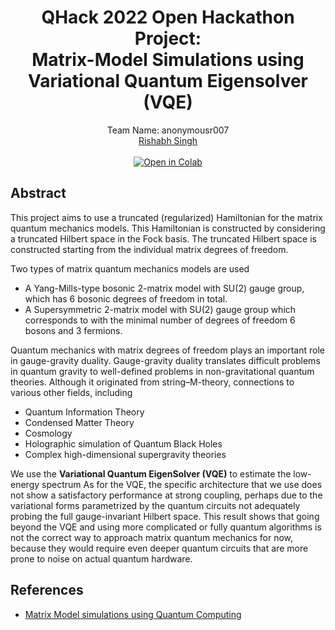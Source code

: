 <div align='center'>
  
# QHack 2022 Open Hackathon Project: <br>Matrix-Model Simulations using Variational Quantum Eigensolver (VQE)
Team Name: anonymousr007<br>
[Rishabh Singh](https://github.com/anonymousr007)<br>
  <br>
[![Open in Colab](https://colab.research.google.com/assets/colab-badge.svg)](https://colab.research.google.com/drive/1tjXwax5fCxvnixzICJNOAHQY87oZCN-3?usp=sharing)
</div>

## Abstract

This project aims to use a truncated (regularized) Hamiltonian for the matrix quantum mechanics models. This Hamiltonian is constructed by considering a truncated Hilbert space in the Fock basis. The truncated Hilbert space is constructed starting from the individual matrix degrees of freedom.

Two types of matrix quantum mechanics models are used

- A Yang-Mills-type bosonic 2-matrix model with SU(2) gauge group, which has 6 bosonic degrees of freedom in total.
- A Supersymmetric 2-matrix model with SU(2) gauge group which corresponds to with the minimal number of degrees of freedom 6 bosons and 3 fermions.

Quantum mechanics with matrix degrees of freedom plays an important role in gauge-gravity duality. Gauge-gravity duality translates difficult problems in quantum gravity to well-defined problems in non-gravitational quantum theories. Although it originated from string–M-theory, connections to various other fields, including 

- Quantum Information Theory
- Condensed Matter Theory
- Cosmology
- Holographic simulation of Quantum Black Holes
- Complex high-dimensional supergravity theories

We use the **Variational Quantum EigenSolver (VQE)** to estimate the low-energy spectrum As for the VQE, the specific architecture that we use does not show a satisfactory performance at strong coupling, perhaps due to the variational forms parametrized by the quantum circuits not adequately probing the full gauge-invariant Hilbert space. This result shows that going beyond the VQE and using more complicated or fully quantum algorithms is not the correct way to approach matrix quantum mechanics for now, because they would require even deeper quantum circuits that are more prone to noise on actual quantum hardware.

## References 

- [Matrix Model simulations using Quantum Computing](https://arxiv.org/abs/2108.02942)

